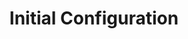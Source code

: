 ---
title: Initial Configuration
description: SuperSlicer initial configuration steps.
hide:
  #- navigation
  #- toc.integrate
  #- path
search:
  exclude: true
---